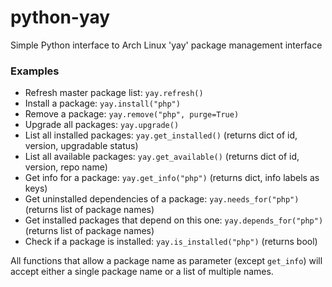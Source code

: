 # python-yay

Simple Python interface to Arch Linux 'yay' package management interface

### Examples

* Refresh master package list: `yay.refresh()`
* Install a package: `yay.install("php")`
* Remove a package: `yay.remove("php", purge=True)`
* Upgrade all packages: `yay.upgrade()`
* List all installed packages: `yay.get_installed()` (returns dict of id, version, upgradable status)
* List all available packages: `yay.get_available()` (returns dict of id, version, repo name)
* Get info for a package: `yay.get_info("php")` (returns dict, info labels as keys)
* Get uninstalled dependencies of a package: `yay.needs_for("php")` (returns list of package names)
* Get installed packages that depend on this one: `yay.depends_for("php")` (returns list of package names)
* Check if a package is installed: `yay.is_installed("php")` (returns bool)

All functions that allow a package name as parameter (except `get_info`) will accept either a single package name or a list of multiple names.
